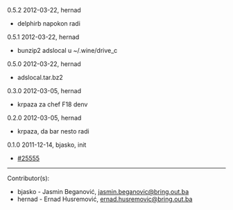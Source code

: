 0.5.2  2012-03-22, hernad
  
  - delphirb napokon radi

0.5.1  2012-03-22, hernad

  - bunzip2 adslocal u ~/.wine/drive_c

0.5.0  2012-03-22, hernad

  - adslocal.tar.bz2 

0.3.0  2012-03-05, hernad
  
 - krpaza za chef F18 denv 

0.2.0  2012-03-05, hernad
   
  - krpaza, da bar nesto radi

0.1.0  2011-12-14, bjasko, init

  - [#25555](http://redmine.bring.out.ba/issues/25555)

--------------------

Contributor(s):

* bjasko - Jasmin Beganović, jasmin.beganovic@bring.out.ba
* hernad - Ernad Husremović, ernad.husremovic@bring.out.ba
